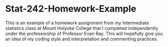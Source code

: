 # Stat-242-Homework-Example

This is an example of a homework assignment from my Intermediate statistics class at Mount Holyoke College that I completed independently under the professorship of Professor Evan Ray. This will hopefully give you an idea of my coding style and interpretation and commenting practices. 

